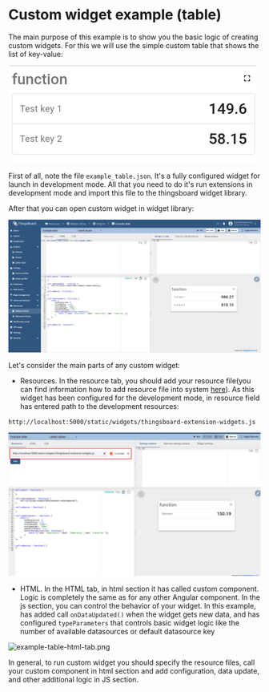 Custom widget example (table)
=====================

The main purpose of this example is to show you the basic logic of creating custom widgets.
For this we will use the simple custom table that shows the list of key-value:

![example-table.png](../images/example-table-images/example-table.png)

First of all, note the file ```example_table.json```. It's a fully configured widget for launch in development mode.
All that you need to do it's run extensions in development mode and import this file to the thingsboard widget library.

After that you can open custom widget in widget library:

![example-table-general-view.png](../images/example-table-images/example-table-general-view.png)

Let's consider the main parts of any custom widget:

- Resources. In the resource tab, you should add your resource file(you can find information how to add resource file into system [here](https://thingsboard.io/docs/user-guide/contribution/widgets-development/#thingsBoard-extensions)).
As this widget has been configured for the development mode, in resource field has entered path to the development resources:
```html
http://localhost:5000/static/widgets/thingsboard-extension-widgets.js
```

![example-table-resources-tab.png](../images/example-table-images/example-table-resources-tab.png)

- HTML. In the HTML tab, in html section it has called custom component. Logic is completely the same as for any other Angular component. In the js section, you can control the behavior of your widget.
  In this example, has added call ```onDataUpdated()``` when the widget gets new data, and  has configured
  ```typeParameters``` that controls basic widget logic like the number of available datasources or default datasource key

![example-table-html-tab.png](../images/example-table-images/example-table-html-tab.png)

In general, to run custom widget you should specify the resource files, call your custom component in html section and add configuration, data update, and other additional logic in JS section.
